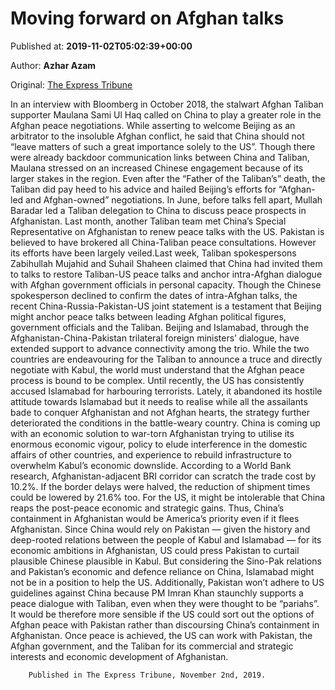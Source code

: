 
# Moving forward on Afghan talks

Published at: **2019-11-02T05:02:39+00:00**

Author: **Azhar Azam**

Original: [The Express Tribune](https://tribune.com.pk/story/2091703/6-moving-forward-afghan-talks/)

In an interview with Bloomberg in October 2018, the stalwart Afghan Taliban supporter Maulana Sami Ul Haq called on China to play a greater role in the Afghan peace negotiations. While asserting to welcome Beijing as an arbitrator to the insoluble Afghan conflict, he said that China should not “leave matters of such a great importance solely to the US”.
Though there were already backdoor communication links between China and Taliban, Maulana stressed on an increased Chinese engagement because of its larger stakes in the region. Even after the “Father of the Taliban’s” death, the Taliban did pay heed to his advice and hailed Beijing’s efforts for “Afghan-led and Afghan-owned” negotiations.
In June, before talks fell apart, Mullah Baradar led a Taliban delegation to China to discuss peace prospects in Afghanistan. Last month, another Taliban team met China’s Special Representative on Afghanistan to renew peace talks with the US.
Pakistan is believed to have brokered all China-Taliban peace consultations. However its efforts have been largely veiled.Last week, Taliban spokespersons Zabihullah Mujahid and Suhail Shaheen claimed that China had invited them to talks to restore Taliban-US peace talks and anchor intra-Afghan dialogue with Afghan government officials in personal capacity.
Though the Chinese spokesperson declined to confirm the dates of intra-Afghan talks, the recent China-Russia-Pakistan-US joint statement is a testament that Beijing might anchor peace talks between leading Afghan political figures, government officials and the Taliban. Beijing and Islamabad, through the Afghanistan-China-Pakistan trilateral foreign ministers’ dialogue, have extended support to advance connectivity among the trio.
While the two countries are endeavouring for the Taliban to announce a truce and directly negotiate with Kabul, the world must understand that the Afghan peace process is bound to be complex.
Until recently, the US has consistently accused Islamabad for harbouring terrorists. Lately, it abandoned its hostile attitude towards Islamabad but it needs to realise while all the assailants bade to conquer Afghanistan and not Afghan hearts, the strategy further deteriorated the conditions in the battle-weary country.
China is coming up with an economic solution to war-torn Afghanistan trying to utilise its enormous economic vigour, policy to elude interference in the domestic affairs of other countries, and experience to rebuild infrastructure to overwhelm Kabul’s economic downslide.
According to a World Bank research, Afghanistan-adjacent BRI corridor can scratch the trade cost by 10.2%. If the border delays were halved, the reduction of shipment times could be lowered by 21.6% too.
For the US, it might be intolerable that China reaps the post-peace economic and strategic gains. Thus, China’s containment in Afghanistan would be America’s priority even if it flees Afghanistan. Since China would rely on Pakistan — given the history and deep-rooted relations between the people of Kabul and Islamabad — for its economic ambitions in Afghanistan, US could press Pakistan to curtail plausible Chinese plausible in Kabul.
But considering the Sino-Pak relations and Pakistan’s economic and defence reliance on China, Islamabad might not be in a position to help the US. Additionally, Pakistan won’t adhere to US guidelines against China because PM Imran Khan staunchly supports a peace dialogue with Taliban, even when they were thought to be “pariahs”.
It would be therefore more sensible if the US could sort out the options of Afghan peace with Pakistan rather than discoursing China’s containment in Afghanistan. Once peace is achieved, the US can work with Pakistan, the Afghan government, and the Taliban for its commercial and strategic interests and economic development of Afghanistan.

        Published in The Express Tribune, November 2nd, 2019.
      
